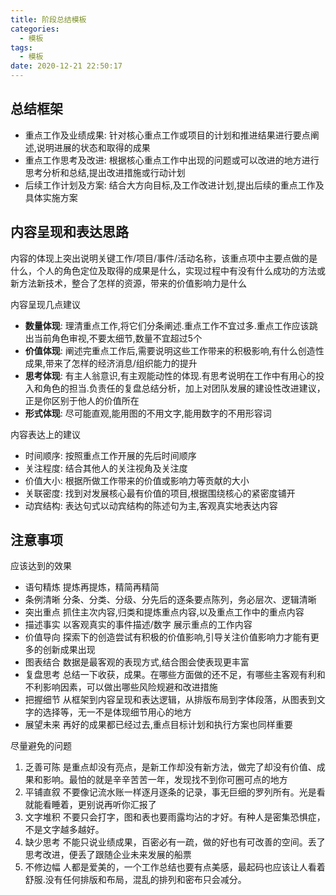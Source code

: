 ```yaml
---
title: 阶段总结模板
categories:
  - 模板
tags:
  - 模板
date: 2020-12-21 22:50:17
---
```


## 总结框架

- 重点工作及业绩成果: 针对核心重点工作或项目的计划和推进结果进行要点阐述,说明进展的状态和取得的成果
- 重点工作思考及改进: 根据核心重点工作中出现的问题或可以改进的地方进行思考分析和总结,提出改进措施或行动计划
- 后续工作计划及方案: 结合大方向目标,及工作改进计划,提出后续的重点工作及具体实施方案

## 内容呈现和表达思路

内容的体现上突出说明关键工作/项目/事件/活动名称，该重点项中主要点做的是什么，个人的角色定位及取得的成果是什么，实现过程中有没有什么成功的方法或新方法新技术，整合了怎样的资源，带来的价值影响力是什么

内容呈现几点建议

- **数量体现**: 理清重点工作,将它们分条阐述.重点工作不宜过多.重点工作应该跳出当前角色审视,不要太细节,数量不宜超过5个
- **价值体现**: 阐述完重点工作后,需要说明这些工作带来的积极影响,有什么创造性成果,带来了怎样的经济消息/组织能力的提升
- **思考体现**: 有主人翁意识,有主观能动性的体现.有思考说明在工作中有用心的投入和角色的担当.负责任的复盘总结分析，加上对团队发展的建设性改进建议，正是你区别于他人的价值所在
- **形式体现**: 尽可能直观,能用图的不用文字,能用数字的不用形容词

<!--more-->
内容表达上的建议

- 时间顺序: 按照重点工作开展的先后时间顺序
- 关注程度: 结合其他人的关注视角及关注度
- 价值大小: 根据所做工作带来的价值或影响力等贡献的大小
- 关联密度: 找到对发展核心最有价值的项目,根据围绕核心的紧密度铺开
- 动宾结构: 表达句式以动宾结构的陈述句为主,客观真实地表达内容

## 注意事项

应该达到的效果

- 语句精炼 提炼再提炼，精简再精简
- 条例清晰 分条、分类、分级、分先后的逐条要点陈列，务必层次、逻辑清晰
- 突出重点 抓住主次内容,归类和提炼重点内容,以及重点工作中的重点内容
- 描述事实 以客观真实的事件描述/数字 展示重点的工作内容
- 价值导向 探索下的创造尝试有积极的价值影响,引导关注价值影响力才能有更多的创新成果出现
- 图表结合 数据是最客观的表现方式,结合图会使表现更丰富
- 复盘思考 总结一下收获，成果。在哪些方面做的还不足，有哪些主客观有利和不利影响因素，可以做出哪些风险规避和改进措施
- 把握细节 从框架到内容呈现和表达逻辑，从排版布局到字体段落，从图表到文字的选择等，无一不是体现细节用心的地方
- 展望未来 再好的成果都已经过去,重点目标计划和执行方案也同样重要

尽量避免的问题

1. 乏善可陈 是重点却没有亮点，是新工作却没有新方法，做完了却没有价值、成果和影响。最怕的就是辛辛苦苦一年，发现找不到你可圈可点的地方
2. 平铺直叙 不要像记流水账一样逐月逐条的记录，事无巨细的罗列所有。光是看就能看睡着，更别说再听你汇报了
3. 文字堆积 不要只会打字，图和表也要雨露均沾的才好。有种人是密集恐惧症，不是文字越多越好。
4. 缺少思考 不能只说业绩成果，百密必有一疏，做的好也有可改善的空间。丢了思考改进，便丢了跟随企业未来发展的船票
5. 不修边幅 人都是爱美的，一个工作总结也要有点美感，最起码也应该让人看着舒服.没有任何排版和布局，混乱的排列和密布只会减分。
